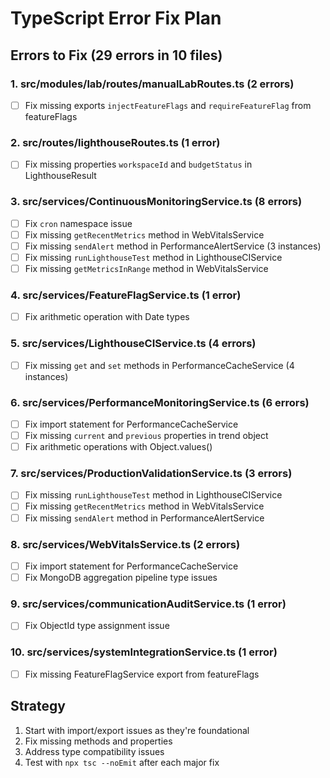 # TypeScript Error Fix Plan

## Errors to Fix (29 errors in 10 files)

### 1. src/modules/lab/routes/manualLabRoutes.ts (2 errors)
- [ ] Fix missing exports `injectFeatureFlags` and `requireFeatureFlag` from featureFlags

### 2. src/routes/lighthouseRoutes.ts (1 error)
- [ ] Fix missing properties `workspaceId` and `budgetStatus` in LighthouseResult

### 3. src/services/ContinuousMonitoringService.ts (8 errors)
- [ ] Fix `cron` namespace issue
- [ ] Fix missing `getRecentMetrics` method in WebVitalsService
- [ ] Fix missing `sendAlert` method in PerformanceAlertService (3 instances)
- [ ] Fix missing `runLighthouseTest` method in LighthouseCIService
- [ ] Fix missing `getMetricsInRange` method in WebVitalsService

### 4. src/services/FeatureFlagService.ts (1 error)
- [ ] Fix arithmetic operation with Date types

### 5. src/services/LighthouseCIService.ts (4 errors)
- [ ] Fix missing `get` and `set` methods in PerformanceCacheService (4 instances)

### 6. src/services/PerformanceMonitoringService.ts (6 errors)
- [ ] Fix import statement for PerformanceCacheService
- [ ] Fix missing `current` and `previous` properties in trend object
- [ ] Fix arithmetic operations with Object.values()

### 7. src/services/ProductionValidationService.ts (3 errors)
- [ ] Fix missing `runLighthouseTest` method in LighthouseCIService
- [ ] Fix missing `getRecentMetrics` method in WebVitalsService
- [ ] Fix missing `sendAlert` method in PerformanceAlertService

### 8. src/services/WebVitalsService.ts (2 errors)
- [ ] Fix import statement for PerformanceCacheService
- [ ] Fix MongoDB aggregation pipeline type issues

### 9. src/services/communicationAuditService.ts (1 error)
- [ ] Fix ObjectId type assignment issue

### 10. src/services/systemIntegrationService.ts (1 error)
- [ ] Fix missing FeatureFlagService export from featureFlags

## Strategy
1. Start with import/export issues as they're foundational
2. Fix missing methods and properties
3. Address type compatibility issues
4. Test with `npx tsc --noEmit` after each major fix
